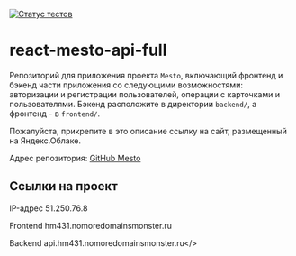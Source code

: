 [![Статус тестов](../../actions/workflows/tests.yml/badge.svg)](../../actions/workflows/tests.yml)

# react-mesto-api-full
Репозиторий для приложения проекта `Mesto`, включающий фронтенд и бэкенд части приложения со следующими возможностями: авторизации и регистрации пользователей, операции с карточками и пользователями. Бэкенд расположите в директории `backend/`, а фронтенд - в `frontend/`. 
  
Пожалуйста, прикрепите в это описание ссылку на сайт, размещенный на Яндекс.Облаке.

Адрес репозитория: [GitHub Mesto](https://github.com/hm431/react-mesto-api-full-gha)

## Ссылки на проект

IP-адрес <ipv4>51.250.76.8</ipv>


Frontend <url>hm431.nomoredomainsmonster.ru</url>

Backend  <url>api.hm431.nomoredomainsmonster.ru</<url>>

